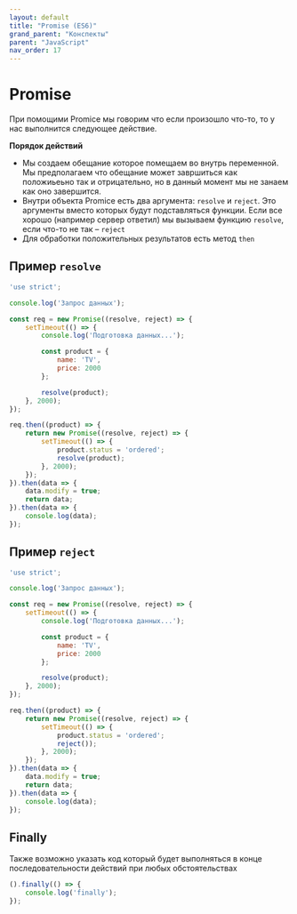 ```yaml
---
layout: default
title: "Promise (ES6)"
grand_parent: "Конспекты"
parent: "JavaScript"
nav_order: 17
---
```


# Promise

При помощими Promice мы говорим что если произошло что-то, то у нас выполнится следующее действие.

**Порядок действий**

- Мы создаем обещание которое помещаем во внутрь переменной. Мы предполагаем что обещание может завршиться как положиьеьно так и отрицательно, но в данный момент мы не занаем как оно завершится.
- Внутри объекта Promice есть два аргумента: `resolve` и `reject`. Это аргументы вместо которых будут подставляться функции. Если все хорошо (например сервер ответил) мы вызываем функцию `resolve`, если что-то не так – `reject`
- Для обработки положительных результатов есть метод `then`

## Пример `resolve`

```javascript
'use strict';

console.log('Запрос данных');

const req = new Promise((resolve, reject) => {
    setTimeout(() => {
        console.log('Подготовка данных...');

        const product = {
            name: 'TV',
            price: 2000
        };

        resolve(product);
    }, 2000);
});

req.then((product) => {
    return new Promise((resolve, reject) => {
        setTimeout(() => {
            product.status = 'ordered';
            resolve(product);
        }, 2000);
    });
}).then(data => {
    data.modify = true;
    return data;
}).then(data => {
    console.log(data);
});
```

## Пример `reject`

```javascript
'use strict';

console.log('Запрос данных');

const req = new Promise((resolve, reject) => {
    setTimeout(() => {
        console.log('Подготовка данных...');

        const product = {
            name: 'TV',
            price: 2000
        };

        resolve(product);
    }, 2000);
});

req.then((product) => {
    return new Promise((resolve, reject) => {
        setTimeout(() => {
            product.status = 'ordered';
            reject());
        }, 2000);
    });
}).then(data => {
    data.modify = true;
    return data;
}).then(data => {
    console.log(data);
});
```

## Finally

Также возможно указать код который будет выполняться в конце последовательности действий при любых обстоятельствах

```javascript
().finally(() => {
    console.log('finally');
});
```
